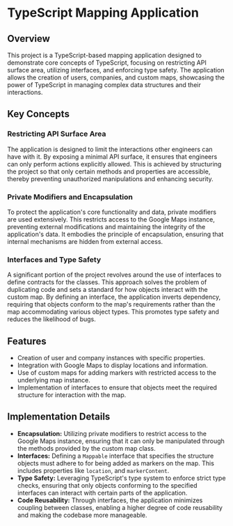 # TypeScript Mapping Application

## Overview

This project is a TypeScript-based mapping application designed to demonstrate core concepts of TypeScript, focusing on restricting API surface area, utilizing interfaces, and enforcing type safety. The application allows the creation of users, companies, and custom maps, showcasing the power of TypeScript in managing complex data structures and their interactions.

## Key Concepts

### Restricting API Surface Area

The application is designed to limit the interactions other engineers can have with it. By exposing a minimal API surface, it ensures that engineers can only perform actions explicitly allowed. This is achieved by structuring the project so that only certain methods and properties are accessible, thereby preventing unauthorized manipulations and enhancing security.

### Private Modifiers and Encapsulation

To protect the application's core functionality and data, private modifiers are used extensively. This restricts access to the Google Maps instance, preventing external modifications and maintaining the integrity of the application's data. It embodies the principle of encapsulation, ensuring that internal mechanisms are hidden from external access.

### Interfaces and Type Safety

A significant portion of the project revolves around the use of interfaces to define contracts for the classes. This approach solves the problem of duplicating code and sets a standard for how objects interact with the custom map. By defining an interface, the application inverts dependency, requiring that objects conform to the map's requirements rather than the map accommodating various object types. This promotes type safety and reduces the likelihood of bugs.

## Features

- Creation of user and company instances with specific properties.
- Integration with Google Maps to display locations and information.
- Use of custom maps for adding markers with restricted access to the underlying map instance.
- Implementation of interfaces to ensure that objects meet the required structure for interaction with the map.

## Implementation Details

- **Encapsulation:** Utilizing private modifiers to restrict access to the Google Maps instance, ensuring that it can only be manipulated through the methods provided by the custom map class.
- **Interfaces:** Defining a `Mappable` interface that specifies the structure objects must adhere to for being added as markers on the map. This includes properties like `location`, and `markerContent`.
- **Type Safety:** Leveraging TypeScript's type system to enforce strict type checks, ensuring that only objects conforming to the specified interfaces can interact with certain parts of the application.
- **Code Reusability:** Through interfaces, the application minimizes coupling between classes, enabling a higher degree of code reusability and making the codebase more manageable.
